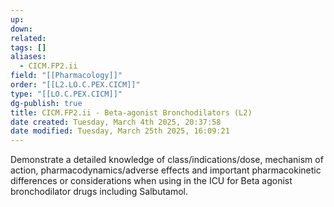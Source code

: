 ```yaml
---
up: 
down: 
related: 
tags: []
aliases:
  - CICM.FP2.ii
field: "[[Pharmacology]]"
order: "[[L2.LO.C.PEX.CICM]]"
type: "[[LO.C.PEX.CICM]]"
dg-publish: true
title: CICM.FP2.ii - Beta-agonist Bronchodilators (L2)
date created: Tuesday, March 4th 2025, 20:37:58
date modified: Tuesday, March 25th 2025, 16:09:21
---
```


Demonstrate a detailed knowledge of class/indications/dose, mechanism of action, pharmacodynamics/adverse effects and important pharmacokinetic differences or considerations when using in the ICU for Beta agonist bronchodilator drugs including Salbutamol.

